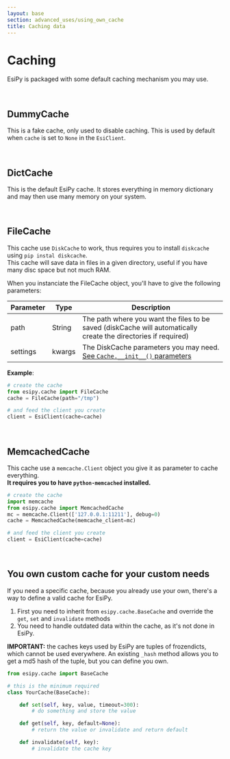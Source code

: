 ```yaml
---
layout: base
section: advanced_uses/using_own_cache
title: Caching data
---
```

# Caching

EsiPy is packaged with some default caching mechanism you may use.

&nbsp;

## DummyCache
This is a fake cache, only used to disable caching. This is used by default when `cache` is set to `None` in the `EsiClient`.

&nbsp;

## DictCache
This is the default EsiPy cache. It stores everything in memory dictionary and may then use many memory on your system.

&nbsp;

## FileCache
This cache use `DiskCache` to work, thus requires you to install `diskcache` using `pip instal diskcache`. <br>
This cache will save data in files in a given directory, useful if you have many disc space but not much RAM.

When you instanciate the FileCache object, you'll have to give the following parameters:

Parameter | Type | Description
--- | --- | ---
path | String | The path where you want the files to be saved (diskCache will automatically create the directories if required)
settings | kwargs | The DiskCache parameters you may need. [See `Cache.__init__()` parameters](http://www.grantjenks.com/docs/diskcache/api.html#cache)

__Example__:
```python
# create the cache
from esipy.cache import FileCache
cache = FileCache(path="/tmp")

# and feed the client you create
client = EsiClient(cache=cache)
```

&nbsp;

## MemcachedCache
This cache use a `memcache.Client` object you give it as parameter to cache everything. <br>
__It requires you to have `python-memcached` installed.__

```python
# create the cache
import memcache
from esipy.cache import MemcachedCache
mc = memcache.Client(['127.0.0.1:11211'], debug=0)
cache = MemcachedCache(memcache_client=mc)

# and feed the client you create
client = EsiClient(cache=cache)
``` 

&nbsp;

## You own custom cache for your custom needs
If you need a specific cache, because you already use your own, there's a way to define a valid cache for EsiPy.

1. First you need to inherit from `esipy.cache.BaseCache` and override the `get`, `set` and `invalidate` methods
2. You need to handle outdated data within the cache, as it's not done in EsiPy.

__IMPORTANT:__ the caches keys used by EsiPy are tuples of frozendicts, which cannot be used everywhere. An existing `_hash` method allows you to get a md5 hash of the tuple, but you can define you own.

```python
from esipy.cache import BaseCache

# this is the minimum required
class YourCache(BaseCache):

    def set(self, key, value, timeout=300):
        # do something and store the value

    def get(self, key, default=None):
        # return the value or invalidate and return default

    def invalidate(self, key):
        # invalidate the cache key
```